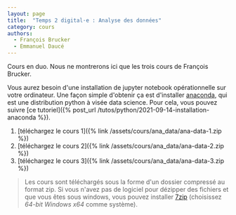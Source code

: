 ```yaml
---
layout: page
title:  "Temps 2 digital·e : Analyse des données"
category: cours
authors:
  - François Brucker
  - Emmanuel Daucé
---
```


Cours en duo. Nous ne montrerons ici que les trois cours de François Brucker.

Vous aurez besoin d'une installation de jupyter notebook opérationnelle sur votre ordinateur. Une façon simple d'obtenir ça est d'installer [anaconda](https://www.anaconda.com/products/individual), qui est une distribution python à visée data science. Pour cela, vous pouvez suivre [ce tutoriel]({% post_url /tutos/python/2021-09-14-installation-anaconda %}).

1. [téléchargez le cours 1]({% link /assets/cours/ana_data/ana-data-1.zip %})
2. [téléchargez le cours 2]({% link /assets/cours/ana_data/ana-data-2.zip %})
3. [téléchargez le cours 3]({% link /assets/cours/ana_data/ana-data-3.zip %})

> Les cours sont téléchargés sous la forme d'un dossier compressé au format zip. Si vous n'avez pas de logiciel pour dézipper des fichiers et que vous êtes sous windows, vous pouvez installer [7zip](https://www.7-zip.org/download.html) (choisissez *64-bit Windows x64* comme système).
